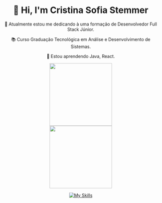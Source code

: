 <div> <div align="center">
  
# 👋 Hi, I'm Cristina Sofia Stemmer 

🔭 Atualmente estou me dedicando à uma formação de Desenvolvedor Full Stack Júnior.

📚 Curso Graduação Tecnológica em Análise e Desenvolvimento de Sistemas.

🌱 Estou aprendendo Java, React.

</div>

<div style="width:400px; margin:0 auto;"> <div align="center">
  <a href="https://github.com/cristinasstemmer/github-readme-stats">
      <img height=200 align="center" src="https://github-readme-stats.vercel.app/api?username=cristinasstemmer&theme=tokyonight&rank_icon=github&show_icons=true" />
  </a>
  <a href="https://github.com/cristinasstemmer/convoychat">
      <img height=200 align="center" src="https://github-readme-stats.vercel.app/api/top-langs?username=cristinasstemmer&layout=compact&langs_count=8&card_width=320&theme=tokyonight" />
  </a>

[![My Skills](https://skillicons.dev/icons?i=java,js,ts,nodejs,html,css&perline=10)](https://skillicons.dev) 

</div>
